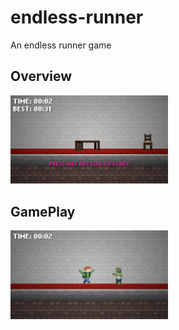 # endless-runner
An endless runner game
<h2>Overview</h2>
<img src="1.png" alt="demo 3" width="50%" height="50%"></img>
<h2>GamePlay</h2>
<img src="2.png" alt="demo 3" width="50%" height="50%"></img>
